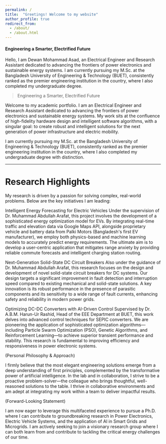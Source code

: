```yaml
---
permalink: /
title:  "Greetings! Welcome to my website"
author_profile: true
redirect_from: 
  - /about/
  - /about.html
---
```




#### Engineering a Smarter, Electrified Future
Hello, I am Dewan Mohammad Asad, an Electrical Engineer and Research Assistant dedicated to advancing the frontiers of power electronics and sustainable energy systems. I am currently pursuing my M.Sc. at the Bangladesh University of Engineering & Technology (BUET), consistently ranked as the premier engineering institution in the country, where I also completed my undergraduate degree.



> Engineering a Smarter, Electrified Future

Welcome to my academic portfolio. I am an Electrical Engineer and Research Assistant dedicated to advancing the frontiers of power electronics and sustainable energy systems. My work sits at the confluence of high-fidelity hardware design and intelligent software algorithms, with a singular goal: to create robust and intelligent solutions for the next generation of power infrastructure and electric mobility.

I am currently pursuing my M.Sc. at the Bangladesh University of Engineering & Technology (BUET), consistently ranked as the premier engineering institution in the country, where I also completed my undergraduate degree with distinction.

---


Research Highlights
===================

My research is driven by a passion for solving complex, real-world problems. Below are the key initiatives I am leading:

   Intelligent Energy Forecasting for Electric Vehicles
    Under the supervision of Dr. Muhammad Abdullah Arafat, this project involves the development of a sophisticated energy optimization model for EVs. By integrating real-time traffic and elevation data via Google Maps API, alongside proprietary vehicle and battery data from Palki Motors (Bangladesh's first EV manufacturer), we employ both physics-based and machine learning models to accurately predict energy requirements. The ultimate aim is to develop a user-centric application that mitigates range anxiety by providing reliable commute forecasts and intelligent charging station routing.

   Next-Generation Solid-State DC Circuit Breakers
    Also under the guidance of Dr. Muhammad Abdullah Arafat, this research focuses on the design and development of novel solid-state circuit breakers for DC systems. Our design targets a significant improvement in fault detection and interruption speed compared to existing mechanical and solid-state solutions. A key innovation is its robust performance in the presence of parasitic components and its sensitivity to a wide range of fault currents, enhancing safety and reliability in modern power grids.

   Optimizing DC-DC Converters with AI-Driven Control
    Supervised by Dr. A.B.M. Harun-Ur Rashid, Head of the EEE Department at BUET, this work delves into advanced control techniques for SEPIC converters. We are pioneering the application of sophisticated optimization algorithms—including Particle Swarm Optimization (PSO), Genetic Algorithms, and Reinforcement Learning—to achieve superior transient performance and stability. This research is fundamental to improving efficiency and responsiveness in power electronic systems.

(Personal Philosophy & Approach)

I firmly believe that the most elegant engineering solutions emerge from a deep understanding of first principles, complemented by the transformative power of artificial intelligence. In the lab and in collaboration, I strive to be a proactive problem-solver—the colleague who brings thoughtful, well-reasoned solutions to the table. I thrive in collaborative environments and am adept at integrating my work within a team to deliver impactful results.

(Forward-Looking Statement)

I am now eager to leverage this multifaceted experience to pursue a Ph.D. where I can contribute to groundbreaking research in Power Electronics, Electric Vehicle Systems, and the application of AI in Smart Grids and Microgrids. I am actively seeking to join a visionary research group where I can both learn from and contribute to tackling the critical energy challenges of our time.

